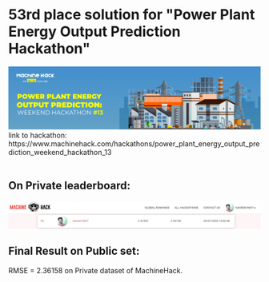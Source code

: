 # 53rd place solution for "Power Plant Energy Output Prediction Hackathon"
<img src=".images/Power Plant Energy_banner.jpg" title="Hackathon's Banner"/>
link to hackathon: https://www.machinehack.com/hackathons/power_plant_energy_output_prediction_weekend_hackathon_13
<br></br>

## On Private leaderboard:
<img src= ".images/leaderboard-position-screengrab.jpg" title="decimal number on left showing public leaderboard score and right one on private leaderbaord."/>

## Final Result on Public set:
RMSE = 2.36158 on Private dataset of MachineHack.